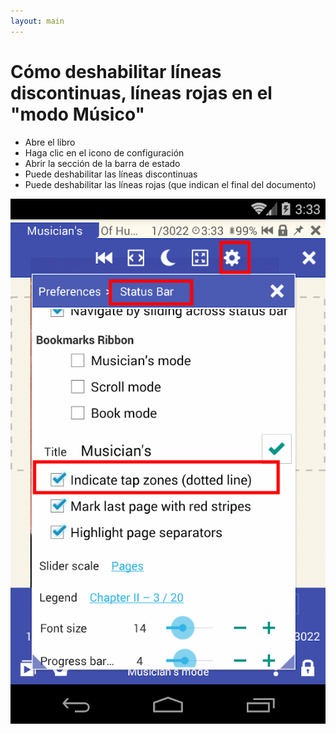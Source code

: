 ```yaml
---
layout: main
---
```


# Cómo deshabilitar líneas discontinuas, líneas rojas en el &quot;modo Músico&quot;

* Abre el libro
* Haga clic en el icono de configuración
* Abrir la sección de la barra de estado
* Puede deshabilitar las líneas discontinuas
* Puede deshabilitar las líneas rojas (que indican el final del documento)


![disable dashed lines](1.png)
